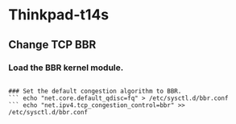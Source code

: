 # Thinkpad-t14s


## Change TCP BBR

### Load the BBR kernel module.
``` echo "tcp_bbr" > /etc/modules-load.d/modules.conf

### Set the default congestion algorithm to BBR.
``` echo "net.core.default_qdisc=fq" > /etc/sysctl.d/bbr.conf
``` echo "net.ipv4.tcp_congestion_control=bbr" >> /etc/sysctl.d/bbr.conf
